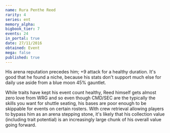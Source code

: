 ```yaml
---
name: Rura Penthe Reed
rarity: 4
series: ent
memory_alpha:
bigbook_tier: 7
events: 24
in_portal: true
date: 27/11/2016
obtained: Event
mega: false
published: true
---
```


His arena reputation precedes him; +9 attack for a healthy duration. It's good that he found a niche, because his stats don't support much else for daily use aside from a blue moon 45% gauntlet.

While traits have kept his event count healthy, Reed himself gets almost zero love from WRG and so even though CMD/SEC are the typically the skills you want for shuttle seating, his bases are poor enough to be skippable for events on certain rosters. With crew retrieval allowing players to bypass him as an arena stepping stone, it's likely that his collection value (including trait potential) is an increasingly large chunk of his overall value going forward.
